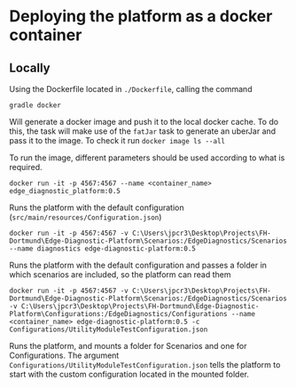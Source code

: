 # Deploying the platform as a docker container

## Locally

Using the Dockerfile located in `./Dockerfile`, calling the command
```
gradle docker
```
Will generate a docker image and push it to the local docker cache. To do this, the task will make use of 
the `fatJar` task to generate an uberJar and pass it to the image.
To check it run `docker image ls --all`


To run the image, different parameters should be used according to what is required.

```
docker run -it -p 4567:4567 --name <container_name> edge_diagnostic_platform:0.5
```
Runs the platform with the default configuration (`src/main/resources/Configuration.json`)

```
docker run -it -p 4567:4567 -v C:\Users\jpcr3\Desktop\Projects\FH-Dortmund\Edge-Diagnostic-Platform\Scenarios:/EdgeDiagnostics/Scenarios --name diagnostics edge-diagnostic-platform:0.5
```
Runs the platform with the default configuration and passes a folder in which scenarios are included, so
the platform can read them

```
docker run -it -p 4567:4567 -v C:\Users\jpcr3\Desktop\Projects\FH-Dortmund\Edge-Diagnostic-Platform\Scenarios:/EdgeDiagnostics/Scenarios -v C:\Users\jpcr3\Desktop\Projects\FH-Dortmund\Edge-Diagnostic-Platform\Configurations:/EdgeDiagnostics/Configurations --name <container_name> edge-diagnostic-platform:0.5 -c Configurations/UtilityModuleTestConfiguration.json
```
Runs the platform, and mounts a folder for Scenarios and one for Configurations. The argument `Configurations/UtilityModuleTestConfiguration.json`
tells the platform to start with the custom configuration located in the mounted folder.



